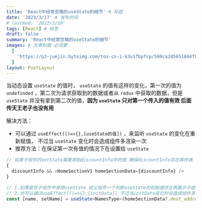 ```yaml
---
title: 'React中经常忽略的useState的细节' # 标题
date: '2023/3/17' # 发布时间
# lastmod: '2022/3/10'
tags: [React] # 标签
draft: false
summary: 'React中经常忽略的useState的细节'
images: # 文章封面 必须要
  [
    'https://p3-juejin.byteimg.com/tos-cn-i-k3u1fbpfcp/569ca2d5651844fb8001a3df9e71ee08~tplv-k3u1fbpfcp-zoom-crop-mark:1512:1512:1512:851.awebp?',
  ]
layout: PostLayout
---
```


当动态设置 `useState` 的值时， `useState` 的值有这样的变化，第一次的值为 `undefinded` ，第二次为请求获取到的数据或者从 `redux` 中获取的数据，但是 `useState` 并没有拿到第二次的值，**因为 `useState` 只对第一个传入的值有效 后面传天王老子也没有用**

解决方法：

- 可以通过 `useEffect(()=>{},[useState的值])` ，来监听 `useState` 的变化在重新赋值， 不过当 `useState` 变化时会造成组件多渲染一次
- 推荐方法：在保证第一次有值的情况下在设置给 `useState`

```ts
// 如果子组件的setState需要用到discountInfo中的值 确保discountInfo存在再传递
{
  discountInfo && <HomeSectionV1 homeSectionData={discountInfo} />
}
```

```ts
// 1.如果是在子组件中使用useState 给父组件一个判断useState的初始值存在再展示子组件
// 2.也可以通过useEffect(()=>{},[initData]) 不过当initData变化时会造成组件多渲染一次
const [name, setName] = useState<NamesType>(homeSectionData?.dest_address[0].name as NamesType)
```
